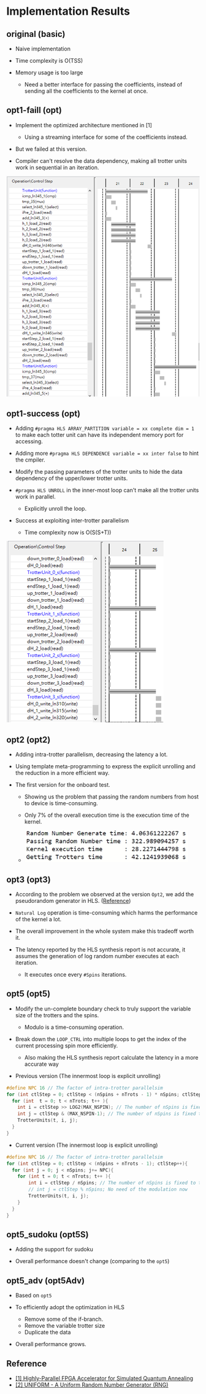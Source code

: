 # Implementation Results

## original (basic)

* Naive implementation

* Time complexity is O(TSS)

* Memory usage is too large
  * Need a better interface for passing the coefficients, instead of sending all the coefficients to the kernel at once.

## opt1-faill (opt)

* Implement the optimized architecture mentioned in [1]
  * Using a streaming interface for some of the coefficients instead.

* But we failed at this version.

* Compiler can't resolve the data dependency, making all trotter units work in sequential in an iteration.

![opt1-failed](https://raw.githubusercontent.com/allen880117/Simulated-Quantum-Annealing/main/impl_result/image/opt1-failed-inter.png)

## opt1-success (opt)

* Adding `#pragma HLS ARRAY_PARTITION variable = xx complete dim = 1` to make each totter unit can have its independent memory port for accessing.

* Adding more `#pragma HLS DEPENDENCE variable = xx inter false` to hint the cmpiler.

* Modify the passing parameters of the trotter units to hide the data dependency of the upper/lower trotter units.

* `#pragma HLS UNROLL` in the inner-most loop can't make all the trotter units work in parallel.
  * Explicitly unroll the loop.

* Success at exploiting inter-trotter parallelism
  * Time complexity now is O(S(S+T))

![opt1-success](https://raw.githubusercontent.com/allen880117/Simulated-Quantum-Annealing/main/impl_result/image/opt1-success-inter.png)

## opt2 (opt2)

* Adding intra-trotter parallelism, decreasing the latency a lot.

* Using template meta-programming to express the explicit unrolling and the reduction in a more efficient way.

* The first version for the onboard test.
  * Showing us the problem that passing the random numbers from host to device is time-consuming.
  * Only 7% of the overall execution time is the execution time of the kernel.

  * ![rng](https://raw.githubusercontent.com/allen880117/Simulated-Quantum-Annealing/main/impl_result/image/rng_time.png)

## opt3 (opt3)

* According to the problem we observed at the version `Opt2`, we add the pseudorandom generator in HLS. ([Reference](https://people.sc.fsu.edu/~jburkardt/cpp_src/uniform/uniform.html))

* `Natural Log` operation is time-consuming which harms the performance of the kernel a lot.

* The overall improvement in the whole system make this tradeoff worth it.

* The latency reported by the HLS synthesis report is not accurate, it assumes the generation of log random number executes at each iteration.
  * It executes once every `#Spins` iterations.

## opt5 (opt5)

* Modify the un-complete boundary check to truly support the variable size of the trotters and the spins.
  * Modulo is a time-consuming operation.

* Break down the `LOOP_CTRL` into multiple loops to get the index of the current processing spin more efficiently.
  * Also making the HLS synthesis report calculate the latency in a more accurate way

* Previous version (The innermost loop is explicit unrolling)

```C++
#define NPC 16 // The factor of intra-trotter parallelsim
for (int ctlStep = 0; ctlStep < (nSpins + nTrots - 1) * nSpins; ctlStep+= NPC ){
  for (int  t = 0; t < nTrots; t++ ){
    int i = ctlStep >> LOG2(MAX_NSPIN); // The number of nSpins is fixed to the MAX_NSPIN
    int j = ctlStep & (MAX_NSPIN-1); // The number of nSpins is fixed to the MAX_NSPIN
    TrotterUnits(t, i, j);
  }
}

```

* Current version (The innermost loop is explicit unrolling)

```C++
#define NPC 16 // The factor of intra-trotter parallelsim
for (int ctlStep = 0; ctlStep < (nSpins + nTrots - 1); ctlStep++){
  for (int j = 0; j < nSpins; j+= NPC){
    for (int t = 0; t < nTrots; t++ ){
        int i = ctlStep / nSpins; // The number of nSpins is fixed to the MAX_NSPIN
        // int j = ctlStep % nSpins; No need of the modulation now
        TrotterUnits(t, i, j);
    }
  }
}
```

## opt5_sudoku (opt5S)

* Adding the support for sudoku

* Overall performance doesn't change (comparing to the `opt5`)

## opt5_adv (opt5Adv)

* Based on `opt5`

* To efficiently adopt the optimization in HLS
  * Remove some of the if-branch.
  * Remove the variable trotter size
  * Duplicate the data

* Overall performance grows.

## Reference

* [[1] Highly-Parallel FPGA Accelerator for Simulated Quantum Annealing](https://ieeexplore.ieee.org/document/8918417)
* [[2] UNIFORM - A Uniform Random Number Generator (RNG)](https://people.sc.fsu.edu/~jburkardt/cpp_src/uniform/uniform.html)
